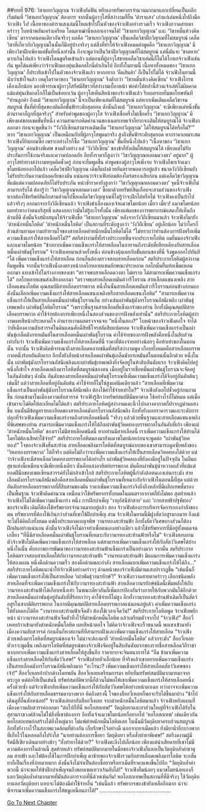 ##บทที่ 976: วิชาแยกวิญญาณ
จ้าวเฟิงกัดฟัน หยิบเอาทรัพยากรจำนวนมากมาแลกเปลี่ยนเป็นผลึกเริ่มต้นที่ ‘วิชาแยกวิญญาณ’ ต้องการ
จากนั้นผู้อาวุโสที่สง่างามก็ยื่น ‘ตำราแสง’ เก่าแก่เล่มหนึ่งไปถึงมือจ้าวเฟิง
วิ้ง!
เนื้อหาของตำราแสงเล่มนี้ไหลเข้าไปในหัวของจ้าวเฟิงอย่างรวดเร็ว
จ้าวเฟิงกวาดสายตาคร่าวๆ ใบหน้าพลันเคร่งเครียด
โดนตาเฒ่านี่หลอกเอาจนได้!
‘วิชาแยกวิญญาณ’ และ ‘วิชาหมื่นห้วงคิดเซียน’ มาจากคนคนเดียวกันจริงๆ
ผลคือ ‘วิชาแยกวิญญาณ’ เป็นเคล็ดวิชาฝึกวิญาณที่ไม่สมบูรณ์ เคล็ดวิชาที่เกี่ยวกับวิญญาณในนั้นก็มีอยู่บ้างจริงๆ
แต่สิ่งที่ทำให้จ้าวเฟิงหมดคำพูดคือ ‘วิชาแยกวิญญาณ’ มีเพียงวิชาฝึกเพียงแค่ขั้นที่หนึ่งเท่านั้น
ถึงจะพูดว่าเป็นวิชาฝึกวิญญาณที่ไม่สมบูรณ์ แต่นี่มันจะ ‘ขาดหาย’ มากเกินไปแล้ว
จ้าวเฟิงโดนขูดรีดเข้าแล้ว แต่ตอนที่ผู้อาวุโสขายเคล็ดวิชาเล่มนี้ก็ไม่ได้โกหกจ้าวเฟิงเช่นกัน
พูดได้แค่เพียงว่าจ้าวเฟิงมองหุ่นเชิดกลไกนี่ต่ำเกินไป
อีกทั้งในยามนี้ เนื้อหาทั้งหมดของ ‘วิชาแยกวิญญาณ’ ก็ประทับเข้าไปในหัวของจ้าวเฟิงแล้ว หากอยาก ‘คืนสินค้า’ ก็เป็นไปไม่ได้
จ้าวเฟิงในยามนี้นับว่าเข้าใจแล้ว เหตุใดราคาของ ‘วิชาแยกวิญญาณ’ จึงต่ำกว่า ‘วิชาหมื่นห้วงคิดเซียน’
จ้าวเฟิงโกรธเคืองเล็กน้อย มองพิจารณาผู้อาวุโสรัศมีสีขาวที่สง่างามเบื้องหน้า พ่อค้าใต้หล้านี้ล้วนเจ้าเล่ห์ไม่ผิดคาด แม้แต่หุ่นเชิดกลไกก็ไม่เป็นข้อยกเว้น
ผู้อาวุโสเห็นสีหน้าของจ้าวเฟิงแล้ว รีบเผยรอยยิ้มขอโทษทันที “ท่านลูกค้า ถึงแม้ ‘วิชาแยกวิญญาณ’ นี้จะเป็นเพียงเล่มที่ไม่สมบูรณ์ แต่หากเพิ่มเติมเคล็ดวิชาจนสมบูรณ์ ขั้นที่ต่ำที่สุดของมันคือขั้นฟ้าระดับสุดยอด ดังนั้นถึงแม้ ‘วิชาแยกวิญญาณ’ จะมีเพียงแค่หนึ่งขั้น ด้านราคาก็ถูกที่สุดจริงๆ”
สำหรับคำพูดของผู้อาวุโส จ้าวเฟิงเชื่อครึ่งไม่เชื่อครึ่ง
‘วิชาแยกวิญญาณ’ มีเพียงแค่ขอบเขตขั้นที่หนึ่ง ความสามารถคิดคำนวนของเนตรเทพเจ้าก็ยากจะเติมให้สมบูรณ์ได้
จ้าวเฟิงกลอกตา ก่อนจะพูดขึ้นว่า “วังวิถีเซียนสามารถเติมเต็ม ‘วิชาแยกวิญญาณ’ ได้ให้สมบูรณ์ได้หรือไม่?’”
หาก ‘วิชาแยกวิญญาณ’ เป็นเหมือนกับที่ผู้อาวุโสพูดมาจริง สูงถึงขั้นฟ้าระดับสุดยอด หากราคาเหมาะสม จ้าวเฟิงก็ยินยอมซื้อ เพราะอย่างไรก็ซื้อ ‘วิชาแยกวิญญาณ’ ขั้นที่หนึ่งไปแล้ว
“เนื้อหาของ ‘วิชาแยกวิญญาณ’ ค่อนข้างพิเศษ ขาดตัวอย่าง แต่ ‘วังวิถีเซียน’ ของข้าก็ยังเติมให้สมบูรณ์ได้ เพียงแต่ไม่รับประกันการใช้งานจริงและความปลอดภัย อีกทั้งราคาก็สูงกว่า ‘วิชาวิญญาณหลอมดวงตา’ อยู่มาก”
ผู้อาวุโสท่าทางสง่างามหยุดคิดชั่วครู่ ก่อนจะยิ้มพูดขึ้น
คำพูดของผู้อาวุโสเพิ่งจบ จ้าวเฟิงก็พาเจ้าแมวขโมยน้อยออกไปแล้ว
เคล็ดวิชาฝึกวิญญาณ เดิมก็แฝงด้วยอันตรายพอควรอยู่แล้ว ขนาดวังวิถีเซียนยังไม่รับประกันความปลอดภัยของมัน แน่นอนว่าจ้าวเฟิงย่อมต้องไตร่ตรองเสียก่อน
แต่เคล็ดวิชาวิญญาณที่แม้แต่ความปลอดภัยก็ไม่รับประกัน หนำซ้ำราคายังสูงกว่า ‘วิชาวิญญาณหลอมดวงตา’ จุดนี้จ้าวเฟิงไม่สามารถรับได้
ต้องรู้ว่า ‘วิชาวิญญาณหลอมดวงตา’ ซื้อมาด้วยทรัพย์สินเกือบจะสามส่วนของจ้าวเฟิง
หากต้องใช้ทรัพย์สินอีกสามส่วนไปซื้อเคล็ดวิชาวิญญาณที่ไม่รู้ว่าจะฝึกได้หรือไม่ จ้าวเฟิงคงเป็นบ้าไปแล้วจริงๆ
ออกมาจากวังวิถีเซียนแล้ว จ้าวเฟิงชำเลืองมองเจ้าแมวขโมยน้อย
เมี้ยว เมี้ยว!
แมวขโมยน้อยเผยท่าทางว่าตนบริสุทธิ์ แสดงออกว่ามันไม่รู้อะไรทั้งนั้น เพียงแต่ผลของการพยากรณ์แสดงให้เห็นถึงด้านที่ดี ดังนั้นจึงสนับสนุนให้จ้าวเฟิงซื้อ ‘วิชาแยกวิญญาณ’
หลังจากวังวิถีเซียนมาแล้ว จ้าวเฟิงก็มายัง ‘ตำหนักหมื่นโลหิต’
‘ตำหนักหมื่นโลหิต’ เป็นสถานที่ระดับสูงกว่า ‘วังวิถีเซียน’ อยู่เล็กน้อย ไม่ว่าใครก็ล้วนต้านทานความเย้ายวนใจของสายเลือดตำหนักหมื่นโลหิตไม่ได้
“ไม่ทราบว่าท่านต้องการฝังหรือเพิ่มความแข็งแกร่งให้สายเลือดรึไม่?”
สตรีสง่างามที่ทั้งร่างประกอบขึ้นจากประกายโลหิต อมยิ้มมองจ้าวเฟิงและแมวขโมยน้อย
“ข้าอยากเพิ่มความแข็งแกร่งให้สายเลือดในกายจนถึงระดับที่เทียบเคียงกับสายเลือดหมื่นเผ่าพันธุ์โบราณ”
จ้าวเฟิงเคยมาแล้วครั้งหนึ่ง ค่อนข้างคุ้นเคยกับขั้นตอนของที่นี่ จึงพูดออกไปทันที
“ได้ เพิ่มความแข็งแกร่งให้สายเลือด ก่อนอื่นต้องตรวจสอบสายเลือดก่อน”
สตรีประกายโลหิตผู้สง่างามยิ้มพูดขึ้น
จากนั้นจ้าวเฟิงนั่งลงตรงหน้ากลไกหลายแขนลักษณะประหลาด กลไกนั่นยื่นท่อเข็มแหลมออกมา แทงเข้าไปในร่างกายของเขา
“ตรวจพบสายเลือดดวงตา ไม่ทราบ ไม่สามารถเพิ่มความแข็งแกร่งได้”
กลไกหลายแขนส่งเสียงออกมา
“ตรวจพบสายเลือดเหมันต์วารีโบราณ สายเลือดแขนงเพลิง สายเลือดแขนงโลหิต คุณสมบัติสายเลือดบรรพกาล หนึ่งในนั้นสายเลือดเหมันต์วารีโบราณค่อนข้างอ่อนแอ ดังนั้นเลือกเพิ่มความแข็งแกร่งให้สายเลือดแขนงเพลิงหรือสายเลือดแขนงโลหิต”
“สามารถเพิ่มความแข็งแกร่งให้เป็นสายเลือดหมื่นเผ่าพันธุ์โบราณอื่น อย่างเช่นเผ่าพันธุ์มังกรโบราณอัสนีเพลิง เผ่าพันธุ์เทพเพลิง เผ่าพันธุ์โลหิตโบราณ”
“เพราะพื้นฐานสายเลือดที่แข็งแกร่งของท่าน อีกทั้งมีคุณสมบัติสายเลือดบรรพกาล ค่าใช้จ่ายต้องการเพียงหนึ่งในสองส่วนของการฝังพลังเท่านั้น”
สตรีประกายโลหิตผู้สง่างามเผยสีหน้าประหลาดใจ อ่านรายงานผลตรวจจนจบ
“หนึ่งในสอง?”
ใบหน้าของจ้าวเฟิงตกใจ จำได้ว่าที่เมืองความลับสวรรค์ในดินแดนศักดิ์สิทธิ์โจรสลัดสิบแปดยอด จ้าวเฟิงเพิ่มความแข็งแกร่งเป็นเผ่าพันธุ์เกล็ดมังกรเหมันต์ในสายเลือดหมื่นเผ่าพันธุ์โบราณ ค่าใช้จ่ายของการฝังพลังคือหนึ่งในสิบส่วน
เท่ากับว่า จ้าวเฟิงเพิ่มความแข็งแกร่งให้สายเลือดที่นี่ ราคาที่ต้องจ่ายอย่างน้อยๆ คือห้าเท่าของในตอนนั้น
จากนั้น จ้าวเฟิงคิดพิจารณาถึงสายเลือดหลายชนิดที่สตรีสง่างามพูด เกือบทั้งหมดคือสายเลือดบรรพกาลหนึ่งร้อยอันดับแรก อีกทั้งยังล้ำหน้าสายเลือดเผ่าพันธุ์เกล็ดมังกรเหมันต์ในตอนนั้นอีกด้วย
หนึ่งในนั้น เผ่าพันธุ์มังกรโบราณอัสนีเพลิงและเผ่าพันธุ์เทพเพลิงยิ่งจัดอยู่ในห้าสิบอันดับแรก
จ้าวเฟิงคิดไปครู่หนึ่งก็เข้าใจ สายเลือดเพลิงมารโลหิตที่สมบูรณ์ของตน เมื่ออยู่ในรายชื่อหมื่นเผ่าพันธุ์โบราณจะจัดอยู่ในอันดับต้นๆ
ดังนั้น อันดับของสายเลือดหมื่นเผ่าพันธุ์โบราณที่เพิ่มความแข็งแกร่งได้จึงอยู่อันดับต้นๆ เช่นนี้!
แต่ว่าสายเลือดที่อยู่อันดับต้น ค่าใช้จ่ายก็ไม่ใช่สูงแค่นิดเดียวแล้ว
“สายเลือดที่เพิ่มความแข็งแกร่งเป็นเผ่าพันธุ์มังกรโบราณอัสนีเพลิง ต้องใช้ค่าใช้จ่ายเท่าใด?”
จ้าวเฟิงลังเลไปชั่วครู่ก่อนถามขึ้น
ก่อนเข้ามาในเมืองความลับสวรรค์ จ้าวเฟิงรู้สึกว่าทรัพย์สมบัติมีมหาศาล ใช้อย่างไรก็ไม่หมด
แต่เมื่อเข้ามาจะไม่คิดให้ละเอียดไม่ได้แล้ว
สตรีประกายโลหิตผู้สง่างามแตะนิ้วไปกลางอากาศก็ปรากฏม่านแสงขึ้น
บนนั้นมีข้อมูลรายละเอียดของสายเลือดมังกรโบราณอัสนีเพลิง อีกทั้งยังบอกราคารวมและระดับการปลุกที่จ้าวเฟิงเพิ่มความแข็งแกร่งจนถึงสายเลือดชนิดนี้
“จริงๆ แล้วด้วยพื้นฐานและสายเลือดแขนงเพลิงที่พิเศษของท่าน สามารถเพิ่มความแข็งแกร่งให้ได้ถึงเผ่าพันธุ์วิหคทองบรรพกาลในอันดับที่เก้า เพียงแต่ ‘ตำหนักหมื่นโลหิต’ ของเราไม่มีสายเลือดชนิดนี้ หากท่านมีสายเลือดนี้ เราเพิ่มความแข็งแกร่งให้ท่านได้โดยไม่ต้องเสียค่าใช้จ่าย!”
สตรีประกายโลหิตมองมายังแมวขโมยน้อยก่อนจะพูดต่อ
“เผ่าพันธุ์วิหคทอง!”
ใจของจ้าวเฟิงสั่นสะท้าน
สายเลือดเพลิงมารโลหิตที่สมบูรณ์แบบของเขาสามารถดูดซับพลังของ ‘วิหคทองบรรพกาล’ ได้ก็จริง แต่คิดไม่ถึงว่าจะเพิ่มความแข็งแกร่งให้เป็นสายเลือดวิหคทองได้ด้วย
แต่ว่าจ้าวเฟิงจะมีสายเลือดวิหคทองบรรพกาลได้อย่างไร
เผ่าพันธุ์วิหคทองที่ยังคงมีอยู่ในปัจจุบัน ในผืนผสุธาแห่งนี้เหมือนจะมีเพียงหนึ่งเดียว นั่นคือแสงอาทิตย์บรรพกาล
มันคือเผ่าพันธุ์น่าหวาดกลัวที่แม้แต่ยอดฝีมือขอบเขตเซียนสวรรค์ยังไม่กล้าเข้าใกล้
สตรีประกายโลหิตผู้นี้กำลังล้อตนเองเล่นกระมัง
สายเลือดมังกรโบราณอัสนีเพลิงคือสายเลือดหมื่นเผ่าพันธุ์โบราณที่เหมาะกับจ้าวเฟิงในตอนนี้ที่สุด แต่ด้วยอันดับสายเลือดบรรพกาลที่สี่สิบสามของมัน ราคาเพิ่มความแข็งแกร่งจึงยิ่งถึงหลักที่มีผลึกเทพชั้นรองเป็นพื้นฐาน
จ้าวเฟิงคิดคำนวณ เหมือนว่าใช้ทรัพยากรทั้งหมดในมนตราอากาศก็ยังไม่พอ
สุดท้ายแล้ว จ้าวเฟิงก็ไม่ได้เพิ่มความแข็งแกร่ง
หนึ่ง การฝึกบำเพ็ญ ‘วายุอัสนีห้าสาย’ และ ‘กายสายฟ้าปฐพีทอง’ ของจ้าวเฟิง เดิมก็ต้องใช้ทรัพยากรจำนวนมากอยู่แล้ว
สอง จ้าวเฟิงต้องการบริหารจัดการกองกำลังของตน ทรัพยากรที่ต้องใช้เกินกว่าส่วนที่เขาใช้ฝึกบำเพ็ญ
สาม จ้าวเฟิงในยามนี้มีฝูงสัตว์อสูรมากมาย ถึงแม้จะไม่ได้คิดถึงทั้งหมด แต่ผึ้งประหลาดเบญจพิษ วานรทองสะท้านฟ้า อีกทั้งสัตว์วิเศษบางส่วนก็ต้องฝึกฝนอย่างแน่นอน
ดังนั้นจ้าวเฟิงจึงไม่อาจทำเพื่อตนเองอย่างเดียว แล้วใช้ทรัพยากรที่มีอยู่ทั้งหมดจนเกลี้ยง
“ที่นี่มีสายเลือดหมื่นเผ่าพันธุ์โบราณที่เหมาะกับวานรทองสะท้านฟ้าหรือไม่”
จ้าวเฟิงสอบถาม
ตัวจ้าวเฟิงไม่คิดเพิ่มความแข็งแกร่งให้สายเลือด แต่สามารถเพิ่มความแข็งแกร่งให้กับสัตว์วิเศษได้บ้าง
หนึ่งในนั้น ศักยภาพการพัฒนาของวานรทองสะท้านฟ้าแข็งแกร่งเป็นอย่างมาก
จากนั้น สตรีประกายโลหิตตรวจสอบสายเลือดให้กับวานรทองสะท้านฟ้า
“วานรทองสะท้านฟ้า มีแผนการเพิ่มความแข็งแกร่งให้สองแผน หนึ่งคือด้านความเร็ว สองคือด้านพละกำลัง สายเลือดแยกเพิ่มความแข็งแกร่งให้ได้ถึง...”
สตรีประกายโลหิตแนะนำให้จ้าวเฟิงอย่างคร่าวๆ
ด้านหน้าของจ้าวเฟิงมีม่านแสงปรากฏขึ้น
“เช่นนั้นก็เพิ่มความแข็งแกร่งให้เป็นสายเลือด ‘เผ่าพันธุ์วานรยักษ์’!”
จ้าวเฟิงกวาดสายตาคร่าวๆ เลือกชนิดพลังสายเลือดที่จะเพิ่มความแข็งแกร่งให้กับวานรทองสะท้านฟ้า
สายเลือดวานรยักษ์ชนิดนี้เพิ่มพลังให้กับวานรทองสะท้านฟ้าได้เกือบหนึ่งเท่า ในขณะเดียวกันก็เพิ่มการป้องกันร่างกายให้กับพวกมันได้อีกด้วย สายเลือดหมื่นเผ่าพันธุ์อยู่อันดับที่สี่ร้อยกว่าๆ ค่าใช้จ่ายก็ไม่สูง
อีกทั้งวานรทองสะท้านฟ้าเดิมก็เป็นสัตว์อสูรในซากมิติบรรพกาล ในกายมีคุณสมบัติสายเลือดบรรพกาลแน่นอนอยู่แล้ว ค่าเพิ่มความแข็งแกร่งให้ยังลดลงได้อีก
“วานรทองสะท้านฟ้าเจ็ดตัว ต้องใช้เวลาเจ็ดวัน!”
สตรีประกายโลหิตพูด
จ้าวเฟิงพยักหน้า นำวานรทองสะท้านฟ้าเจ็ดตัวทิ้งไว้ที่ตำหนักหมื่นโลหิต แล้วเตรียมตัวจากไป
“จ้าวเฟิง!”
สืออวี่เหลยก้าวเข้ามายังตำหนักหมื่นโลหิต เผยสีหน้าตกใจ ไม่คิดว่าจ้าวเฟิงจะเร็วขนาดนี้
พอเขาเข้ามายังเมืองความลับสวรรค์ ก่อนอื่นก็หาสถานที่ที่สามารถฝังและเพิ่มความแข็งแกร่งให้สายเลือด
“จ้าวเฟิง ด้วยเพลิงมารโลหิตที่สมบูรณ์ของเจ้า ไม่น่าจะต้องมาที่ ‘ตำหนักหมื่นโลหิต’ แล้วกระมัง”
สืออวี่เหลยหัวเราะพูดขึ้น
เพลิงมารโลหิตที่สมบูรณ์ของจ้าวเฟิงจัดอยู่ในสิบอันดับแรกของรายชื่อสายเลือดวิถีราชา
หากอยากเพิ่มความแข็งแกร่งสายเลือดให้สูงขึ้นอีก ราคายากจะจินตนาการได้
“อืม ข้ามาเพิ่มความแข็งแกร่งสายเลือดให้กับสัตว์วิเศษ!”
จ้าวเฟิงส่ายหัวเล็กน้อย ที่จริงแล้วเขาอยากเพิ่มความเเข็งแกร่งเป็นสายเลือดมังกรโบราณอัสนีเพลิงมาก
“อะไรนะ? เพิ่มความแข็งแกร่งให้สายเลือดสัตว์วิเศษของเจ้า!”
สืออวี่เหลยอ้าปากค้างโดยพลัน
สืออวี่เหลยเตรียมการมา หยิบยืมทรัพย์สมบัติมากมายมาจากตระกูล แต่ต่อให้เป็นเช่นนี้ ทรัพย์สมบัติพวกนี้ก็ล้วนไม่พอให้เขาเพิ่มความแข็งแกร่งให้สายเลือดหนึ่งครั้งด้วยซ้ำ
แต่จ้าวเฟิงกลับเพิ่มความแข็งแกร่งให้กับสัตว์วิเศษได้อย่างหน้าตาเฉย
ทว่าอาจจะเพิ่มความแข็งแกร่งให้กับสายเลือดธรรมดาบางพวก
คิดถึงตรงนี้ ใจของสืออวี่เหลยก็พอจะรับได้ขึ้นมาบ้าง
“ข้าไปเดินดูที่อื่นสักหน่อย!”
จ้าวเฟิงเอ่ยลากับสืออวี่เหลย
จากตำหนักหมื่นโลหิตมาแล้ว จ้าวเฟิงหยิบแผนที่เมืองความลับสวรรค์ออกมา
“ต่อไปก็ที่นี่ หอโอสถเทพ!”
วัตถุดิบยาและยาส่วนใหญ่ที่จ้าวเฟิงได้รับในสุสานราชวงศ์ล้วนไม่ใช่สิ่งที่เขาต้องการ
อีกทั้งเจ้าแมวขโมยน้อยก็อยากไป ‘หอโอสถเทพ’ เช่นเดียวกัน
หอโอสถเทพก่อสร้างได้ยิ่งใหญ่มาก ไม่แพ้ตำหนักหมื่นโลหิตเลย
ในนั้นมีวัตถุดิบยาครบถ้วนสมบูรณ์ อีกทั้งยังวางไว้ในสภาพแวดล้อมที่ต่างกัน เก็บรักษาไว้อย่างดี
นอกจากยาเม็ดแล้ว ยังมียาน้ำอีกบางพวกที่เก็บไว้ในหลอดกึ่งโปร่งใส
“นายท่านต้องการซื้อยา วัตถุดิบยา หรือสั่งทำยาพิเศษ!”
สตรีงดงามผู้มีรัศมีสีเขียวเดินมาอย่างช้าๆ
“สั่งทำยาได้ด้วย?”
จ้าวเฟิงตะลึงไปเล็กน้อย เพียงแต่น่าเสียดายที่เขาไม่มีความต้องการในด้านนี้
สุดท้ายแล้ว ทรัพย์สมบัติมากมายในมือของจ้าวเฟิงก็แลกเป็นวัตถุดิบล้ำค่าธาตุลม สายฟ้า และไฟต้องใช้ในการฝึกบำเพ็ญ
ตาซ้ายของจ้าวเฟิงรวมกับสายเลือดเพลิงมารโลหิต จะกลั่นยาก็เป็นเรื่องที่ง่ายดายมาก
ดังนั้นจึงไม่จำเป็นต้องซื้อยาหรือยาเม็ดที่ราคาแพงขึ้นไปอีก
“วัตถุดิบล้ำค่าพวกนี้ น่าจะพอให้ข้าฝึกบำเพ็ญจนถึงขอบเขตเทวาเร้นลับได้!”
จ้าวเฟิงยิ้มน้อยๆ
แมวขโมยน้อยเองก็แลกวัตถุดิบล้ำค่ามากมายที่มันต้องการจากที่นี่ด้วยเช่นกัน!
หอโอสถเทพเป็นสถานที่ที่ดีจริงๆ ใช้วัตถุดิบยาแลกวัตถุดิบยา แทบจะไม่ต้องมีค่าใช้จ่ายอื่น
“เช่นนี้แล้ว ทรัพยากรของข้ายังเหลืออีกมาก น่าจะพิจารณาเพิ่มความแข็งแกร่งให้ธนูเหนือนภาได้!”
……………………………………….


[Go To Next Chapter]( ./214.md)